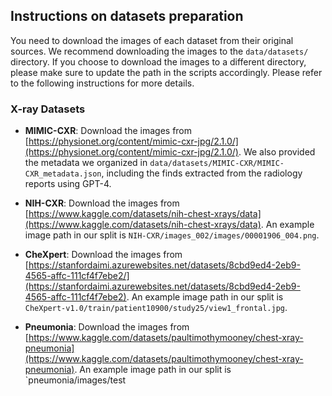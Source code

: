 ## Instructions on datasets preparation
You need to download the images of each dataset from their original sources. We recommend downloading the images to the `data/datasets/` directory. If you choose to download the images to a different directory, please make sure to update the path in the scripts accordingly. Please refer to the following instructions for more details.


### X-ray Datasets
* **MIMIC-CXR**: Download the images from [https://physionet.org/content/mimic-cxr-jpg/2.1.0/](https://physionet.org/content/mimic-cxr-jpg/2.1.0/). We also provided the metadata we organized in `data/datasets/MIMIC-CXR/MIMIC-CXR_metadata.json`, including the finds extracted from the radiology reports using GPT-4.

* **NIH-CXR**: Download the images from [https://www.kaggle.com/datasets/nih-chest-xrays/data](https://www.kaggle.com/datasets/nih-chest-xrays/data). An example image path in our split is `NIH-CXR/images_002/images/00001906_004.png`.

* **CheXpert**: Download the images from [https://stanfordaimi.azurewebsites.net/datasets/8cbd9ed4-2eb9-4565-affc-111cf4f7ebe2/](https://stanfordaimi.azurewebsites.net/datasets/8cbd9ed4-2eb9-4565-affc-111cf4f7ebe2). An example image path in our split is `CheXpert-v1.0/train/patient10900/study25/view1_frontal.jpg`.

* **Pneumonia**: Download the images from [https://www.kaggle.com/datasets/paultimothymooney/chest-xray-pneumonia](https://www.kaggle.com/datasets/paultimothymooney/chest-xray-pneumonia). An example image path in our split is `pneumonia/images/test